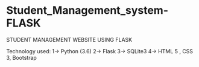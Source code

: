 # Student_Management_system-FLASK
STUDENT MANAGEMENT WEBSITE USING FLASK

Technology used:
1-> 	 Python (3.6)
2-> 	 Flask
3-> 	 SQLite3
4->	 HTML 5 , CSS 3, Bootstrap
